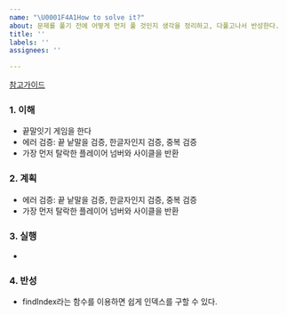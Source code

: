 ```yaml
---
name: "\U0001F4A1How to solve it?"
about: 문제를 풀기 전에 어떻게 먼저 풀 것인지 생각을 정리하고, 다풀고나서 반성한다.
title: ''
labels: ''
assignees: ''

---
```


[참고가이드](https://megaptera.notion.site/6-5f9b4105eb0748fd8f8baa631d92d6ea)

### 1. 이해
- 끝말잇기 게임을 한다
- 에러 검증: 끝 낱말을 검증, 한글자인지 검증, 중복 검증
- 가장 먼저 탈락한 플레이어 넘버와 사이클을 반환

### 2. 계획
- 에러 검증: 끝 낱말을 검증, 한글자인지 검증, 중복 검증
- 가장 먼저 탈락한 플레이어 넘버와 사이클을 반환

### 3. 실행
- 

### 4. 반성
- findIndex라는 함수를 이용하면 쉽게 인덱스를 구할 수 있다.
